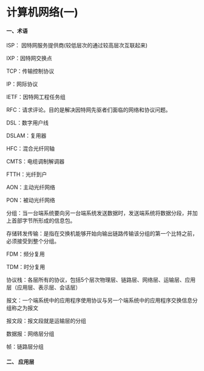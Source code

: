 # 计算机网络(一)

#### 一、术语 

ISP： 因特网服务提供商(较低层次的通过较高层次互联起来)

IXP：因特网交换点

TCP：传输控制协议

IP：网际协议

IETF：因特网工程任务组

RFC：请求评论。目的是解决因特网先驱者们面临的网络和协议问题。

DSL：数字用户线

DSLAM：复用器

HFC：混合光纤同轴

CMTS：电缆调制解调器

FTTH：光纤到户

AON：主动光纤网络

PON：被动光纤网络

分组：当一台端系统要向另一台端系统发送数据时，发送端系统将数据分段，并加上首部字节所形成的信息包。

存储转发传输：是指在交换机能够开始向输出链路传输该分组的第一个比特之前，必须接受到整个分组。

FDM：频分复用

TDM：时分复用

协议栈：各层所有的协议，包括5个层次物理层、链路层、网络层、运输层、应用层（应用层、表示层、会话层）

报文：一个端系统中的应用程序使用协议与另一个端系统中的应用程序交换信息分组称之为报文

报文段：报文段就是运输层的分组

数据报：网络层分组

帧：链路层分组



#### 二、 应用层